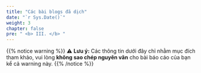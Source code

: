 ```yaml
---
title: "Các bài blogs đã dịch"
date: "`r Sys.Date()`"
weight: 3
chapter: false
pre: " <b> III. </b> "
---
```


{{% notice warning %}}
⚠️ **Lưu ý:** Các thông tin dưới đây chỉ nhằm mục đích tham khảo, vui lòng **không sao chép nguyên văn** cho bài báo cáo của bạn kể cả warning này.
{{% /notice %}}